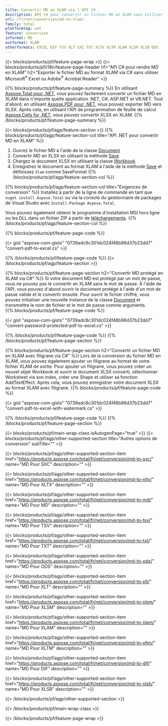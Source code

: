 ```yaml
---
title: Convertir MD en XLAM via l'API C#
description: API C# pour convertir un fichier MD en XLAM sans utiliser Microsoft Excel ou Adobe Reader
url: /fr/net/conversion/md-to-xlam/
family: total
platformtag: net
feature: conversion
informat: MD
outformat: XLAM
otherformats: EXCEL DIF TSV XLT SXC TXT XLTX XLTM XLAM XLSM XLSB ODS
---
```

{{< blocks/products/pf/feature-page-wrap >}}
{{< blocks/products/pf/i18n/feature-page-header h1="API C# pour rendre MD en XLAM" h2="Exporter le fichier MD au format XLAM via C# sans utiliser Microsoft<sup>&reg;</sup> Excel ou Adobe<sup>&reg;</sup> Acrobat Reader" >}}

{{% blocks/products/pf/feature-page-summary %}}
En utilisant [Aspose.Total pour .NET](https://products.aspose.com/total/net/), vous pouvez facilement convertir un fichier MD en XLAM dans n'importe quelle application .NET, C#, ASP.NET et VB.NET. Tout d'abord, en utilisant [Aspose.PDF pour .NET](https://products.aspose.com/pdf/net/), vous pouvez exporter MD vers XLSX. Après cela, en utilisant l'API de programmation de feuille de calcul [Aspose.Cells for .NET](https://products.aspose.com/cells/net/), vous pouvez convertir XLSX en XLAM.
{{% /blocks/products/pf/feature-page-summary  %}}

{{< blocks/products/pf/agp/feature-section >}}
{{% blocks/products/pf/agp/feature-section-col title="API .NET pour convertir MD en XLAM" %}}
1. Ouvrez le fichier MD à l'aide de la classe [Document](https://apireference.aspose.com/pdf/net/aspose.pdf/document)
2. Convertir MD en XLSX en utilisant la méthode [Save](https://apireference.aspose.com/pdf/net/aspose.pdf.document/save/methods/5)
3. Chargez le document XLSX en utilisant la classe [Workbook](https://apireference.aspose.com/cells/net/aspose.cells/workbook)
4. Enregistrez le document au format XLAM à l'aide de la méthode [Save](https://apireference.aspose.com/cells/net/aspose.cells.workbook/save/methods/4) et définissez `Xlam` comme SaveFormat
{{% /blocks/products/pf/agp/feature-section-col %}}

{{% blocks/products/pf/agp/feature-section-col title="Exigences de conversion" %}}
Installez à partir de la ligne de commande en tant que ```nuget install Aspose.Total``` ou via la console du gestionnaire de packages de Visual Studio avec ```Install-Package Aspose.Total```.

Vous pouvez également obtenir le programme d'installation MSI hors ligne ou les DLL dans un fichier ZIP à partir de [téléchargements](https://downloads.aspose.com/total/net).
{{% /blocks/products/pf/agp/feature-section-col %}}

{{% blocks/products/pf/feature-page-code %}}

{{< gist "aspose-com-gists" "0739adc8c301dc024f48b96d37b23dd7" "convert-pdf-to-excel.cs" >}}


{{% /blocks/products/pf/feature-page-code %}}
{{< /blocks/products/pf/agp/feature-section >}}

{{% blocks/products/pf/feature-page-section  h2="Convertir MD protégé en XLAM via C#" %}}
Si votre document MD est protégé par un mot de passe, vous ne pouvez pas le convertir en XLAM sans le mot de passe. À l'aide de l'API, vous pouvez d'abord ouvrir le document protégé à l'aide d'un mot de passe valide et le convertir ensuite. Pour ouvrir le fichier chiffré, vous pouvez initialiser une nouvelle instance de la classe [Document](https://apireference.aspose.com/pdf/net/aspose.pdf/document) et transmettre le nom de fichier et le mot de passe comme arguments.  
{{% blocks/products/pf/feature-page-code %}}

{{< gist "aspose-com-gists" "0739adc8c301dc024f48b96d37b23dd7" "convert-password-protected-pdf-to-excel.cs" >}}

{{% /blocks/products/pf/feature-page-code  %}}
{{% /blocks/products/pf/feature-page-section %}}

{{% blocks/products/pf/feature-page-section  h2="Convertir un fichier MD en XLAM avec filigrane via C#" %}}
Lors de la conversion du fichier MD en XLAM, vous pouvez également ajouter un filigrane au format de votre fichier XLAM de sortie. Pour ajouter un filigrane, vous pouvez créer un nouvel objet Workbook et ouvrir le document XLSX converti, sélectionner Worksheet via son index, créer une Shape et utiliser sa fonction AddTextEffect. Après cela, vous pouvez enregistrer votre document XLSX au format XLAM avec filigrane. 
{{% blocks/products/pf/feature-page-code %}}

{{< gist "aspose-com-gists" "0739adc8c301dc024f48b96d37b23dd7" "convert-pdf-to-excel-with-watermark.cs" >}}

{{% /blocks/products/pf/feature-page-code  %}}
{{% /blocks/products/pf/feature-page-section %}}

{{< blocks/products/pf/main-wrap-class isAutogenPage="true" >}}
{{< blocks/products/pf/agp/other-supported-section title="Autres options de conversion" subTitle="" >}}

{{< blocks/products/pf/agp/other-supported-section-item href="https://products.aspose.com/total/fr/net/conversion/md-to-sxc/" name="MD Pour SXC" description="" >}}

{{< blocks/products/pf/agp/other-supported-section-item href="https://products.aspose.com/total/fr/net/conversion/md-to-xltx/" name="MD Pour XLTX" description="" >}}

{{< blocks/products/pf/agp/other-supported-section-item href="https://products.aspose.com/total/fr/net/conversion/md-to-md/" name="MD Pour MD" description="" >}}

{{< blocks/products/pf/agp/other-supported-section-item href="https://products.aspose.com/total/fr/net/conversion/md-to-tsv/" name="MD Pour TSV" description="" >}}

{{< blocks/products/pf/agp/other-supported-section-item href="https://products.aspose.com/total/fr/net/conversion/md-to-txt/" name="MD Pour TXT" description="" >}}

{{< blocks/products/pf/agp/other-supported-section-item href="https://products.aspose.com/total/fr/net/conversion/md-to-ods/" name="MD Pour ODS" description="" >}}

{{< blocks/products/pf/agp/other-supported-section-item href="https://products.aspose.com/total/fr/net/conversion/md-to-xlt/" name="MD Pour XLT" description="" >}}

{{< blocks/products/pf/agp/other-supported-section-item href="https://products.aspose.com/total/fr/net/conversion/md-to-xlsm/" name="MD Pour XLSM" description="" >}}

{{< blocks/products/pf/agp/other-supported-section-item href="https://products.aspose.com/total/fr/net/conversion/md-to-xlam/" name="MD Pour XLAM" description="" >}}

{{< blocks/products/pf/agp/other-supported-section-item href="https://products.aspose.com/total/fr/net/conversion/md-to-xltm/" name="MD Pour XLTM" description="" >}}

{{< blocks/products/pf/agp/other-supported-section-item href="https://products.aspose.com/total/fr/net/conversion/md-to-dif/" name="MD Pour DIF" description="" >}}

{{< blocks/products/pf/agp/other-supported-section-item href="https://products.aspose.com/total/fr/net/conversion/md-to-xlsb/" name="MD Pour XLSB" description="" >}}



{{< /blocks/products/pf/agp/other-supported-section >}}

{{< /blocks/products/pf/main-wrap-class >}}

{{< /blocks/products/pf/feature-page-wrap >}}